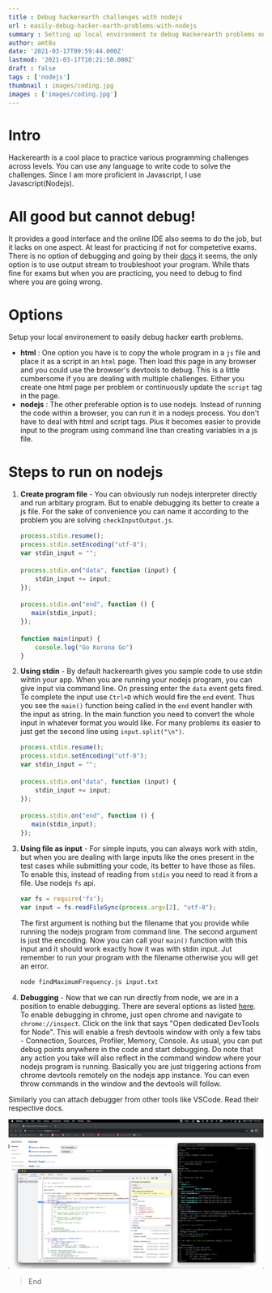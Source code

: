 ```yaml
---
title : Debug hackerearth challenges with nodejs
url : easily-debug-hacker-earth-problems-with-nodejs
summary : Setting up local environment to debug Hackerearth problems on local machine with standard input and file system
author: amt8u
date: '2021-03-17T09:59:44.000Z'
lastmod: '2021-03-17T10:21:50.000Z'
draft : false
tags : ['nodejs']
thumbnail : images/coding.jpg
images : ['images/coding.jpg']
---
```


# Intro
Hackerearth is a cool place to practice various programming challenges across levels. You can use any language to write code to solve the challenges. Since I am more proficient in Javascript, I use Javascript(Nodejs).

# All good but cannot debug!
It provides a good interface and the online IDE also seems to do the job, but it lacks on one aspect. At least for practicing if not for competetive exams. There is no option of debugging and going by their [docs](https://support.hackerrank.com/hc/en-us/articles/360014793674-Debugging-a-complete-program) it seems, the only option is to use output stream to troubleshoot your program. While thats fine for exams but when you are practicing, you need to debug to find where you are going wrong.

# Options
Setup your local environement to easily debug hacker earth problems.

* **html** : One option you have is to copy the whole program in a `js` file and place it as a script in an `html` page. Then load this page in any browser and you could use the browser's devtools to debug. This is a little cumbersome if you are dealing with multiple challenges. Either you create one html page per problem or continuously update the `script` tag in the page.
* **nodejs** : The other preferable option is to use nodejs. Instead of running the code within a browser, you can run it in a nodejs process. You don't have to deal with html and script tags. Plus it becomes easier to provide input to the program using command line than creating variables in a js file.

# Steps to run on nodejs
1. **Create program file** - You can obviously run nodejs interpreter directly and run arbitary program. But to enable debugging its better to create a js file. For the sake of convenience you can name it according to the problem you are solving `checkInputOutput.js`.
	```js
	process.stdin.resume();
	process.stdin.setEncoding("utf-8");
	var stdin_input = "";
	
	process.stdin.on("data", function (input) {
		stdin_input += input; 
	});
	
	process.stdin.on("end", function () {
	   main(stdin_input);
	});
	
	function main(input) {
		console.log("Go Korona Go")
	}
	```
2. **Using stdin** - By default hackerearth gives you sample code to use stdin wihtin your app. When you are running your nodejs program, you can give input via command line. On pressing enter the `data` event gets fired. To complete the input use `Ctrl+D` which would fire the `end` event. Thus you see the `main()` function being called in the `end` event handler with the input as string. In the main function you need to convert the whole input in whatever format you would like. For many problems its easier to just get the second line using `input.split("\n")`.
	```js
	process.stdin.resume();
	process.stdin.setEncoding("utf-8");
	var stdin_input = "";
	
	process.stdin.on("data", function (input) {
		stdin_input += input;
	});
	
	process.stdin.on("end", function () {
	   main(stdin_input);
	});
	```
3. **Using file as input** - For simple inputs, you can always work with stdin, but when you are dealing with large inputs like the ones present in the test cases while submitting your code, its better to have those as files. To enable this, instead of reading from `stdin` you need to read it from a file. Use nodejs `fs` api.
    ```js
    var fs = require('fs');
    var input = fs.readFileSync(process.argv[2], "utf-8");
    ``` 
    The first argument is nothing but the filename that you provide while running the nodejs program from command line. The second argument is just the encoding. Now you can call your `main()` function with this input and it should work exactly how it was with stdin input. Jut remember to run your program with the filename otherwise you will get an error.
    ```bash
    node findMaximumFrequency.js input.txt
    ```
4. **Debugging** - Now that we can run directly from node, we are in a position to enable debugging. There are several options as listed [here](https://nodejs.org/en/docs/guides/debugging-getting-started/#inspector-clients).
To enable debugging in chrome, just open chrome and navigate to `chrome://inspect`. Click on the link that says "Open dedicated DevTools for Node". This will enable a fresh devtools window with only a few tabs - Connection, Sources, Profiler, Memory, Console. As usual, you can put debug points anywhere in the code and start debugging. Do note that any action you take will also reflect in the command window where your nodejs program is running. Basically you are just triggering actions from chrome devtools remotely on the nodejs app instance. You can even throw commands in the window and the devtools will follow.

Similarly you can attach debugger from other tools like VSCode. Read their respective docs.

![debugging-nodejs-chrome](./images/debugging-nodejs-chrome.png)

> End

















